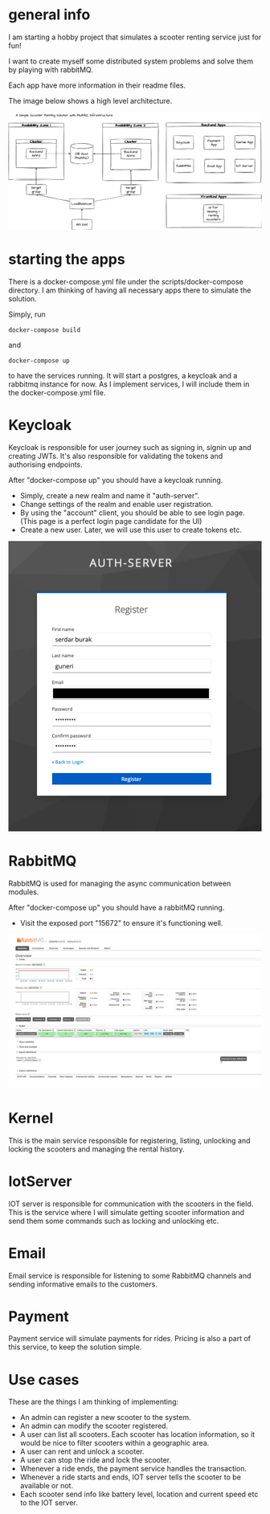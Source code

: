 # general info

I am starting a hobby project that simulates a scooter renting service just for fun!

I want to create myself some distributed system problems and solve them by playing with rabbitMQ.

Each app have more information in their readme files.

The image below shows a high level architecture.

 ![image info](documentation/scooter_service.drawio.png)


# starting the apps

There is a docker-compose.yml file under the scripts/docker-compose directory. I am thinking of 
having all necessary apps there to simulate the solution.

Simply, run

```
docker-compose build
```

and 
```
docker-compose up 
```

to have the services running. It will start a postgres, a keycloak and a rabbitmq instance for now. 
As I implement services, I will include them in the docker-compose.yml file.

# Keycloak

Keycloak is responsible for user journey such as signing in, signin up and creating JWTs. It's also responsible for
validating the tokens and authorising endpoints.

After "docker-compose up" you should have a keycloak running. 
* Simply, create a new realm and name it "auth-server".
* Change settings of the realm and enable user registration.
* By using the "account" client, you should be able to see login page. (This page is a perfect login page candidate for the UI)
* Create a new user. Later, we will use this user to create tokens etc. 

![image info](documentation/keycloak_signup.png)

# RabbitMQ

RabbitMQ is used for managing the async communication between modules.

After "docker-compose up" you should have a rabbitMQ running.

* Visit the exposed port "15672" to ensure it's functioning well.

![image info](documentation/rabbitmq_admin.png)

# Kernel

This is the main service responsible for registering, listing, unlocking and locking the scooters and managing the rental history. 

# IotServer

IOT server is responsible for communication with the scooters in the field. This is the service where I will simulate getting scooter information and send them some commands such as locking and unlocking etc.

# Email

Email service is responsible for listening to some RabbitMQ channels and sending informative emails to the customers.

# Payment

Payment service will simulate payments for rides. Pricing is also a part of this service, to keep the solution simple.

# Use cases

These are the things I am thinking of implementing:

* An admin can register a new scooter to the system.
* An admin can modify the scooter registered.
* A user can list all scooters. Each scooter has location information, so it would be nice to filter
scooters within a geographic area.
* A user can rent and unlock a scooter.
* A user can stop the ride and lock the scooter.
* Whenever a ride ends, the payment service handles the transaction.
* Whenever a ride starts and ends, IOT server tells the scooter to be available or not.
* Each scooter send info like battery level, location and current speed etc to the IOT server.
